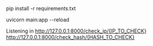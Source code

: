 pip install -r requirements.txt 

uvicorn main:app --reload 

Listening in http://127.0.0.1:8000/check_ip/{IP_TO_CHECK}
             http://127.0.0.1:8000/check_hash/{HASH_TO_CHECK}